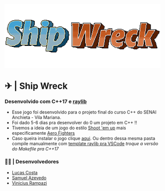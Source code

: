 <p align="center">
  <img src="img/Shipwrecktitle.png">
</p>

# ✈ | Ship Wreck
### Desenvolvido com C++17 e [raylib](https://www.raylib.com/)
- Esse jogo foi desenvolvido para o projeto final do curso C++ do SENAI Anchieta - Vila Mariana.
- Foi dado 5-6 dias pra desenvolver do 0 um projeto em C++ !!
- Tivemos a ideia de um jogo do estilo [Shoot 'em up](https://pt.wikipedia.org/wiki/Shoot_%27em_up) mais especificamente [Aero Fighters](https://pt.wikipedia.org/wiki/Aero_Fighters)
- Caso queira instalar o jogo clique [aqui](https://github.com/Lucasbc47/ship-wreck/releases/tag/v1.0). Ou dentro dessa mesma pasta compile manualmente com [template raylib pra VSCode](https://gitlab.com/GameDevTV/CPPCourse/raylib-vscode-template/-/tree/main) *troque a versão do Makefile pra C++17*

### 👨‍💻 | Desenvolvedores

- [Lucas Costa](https://github.com/Lucasbc47)
- [Samuel Azevedo](https://github.com/Skillterer)
- [Vinicius Rampazi](https://github.com/icexsilent)
